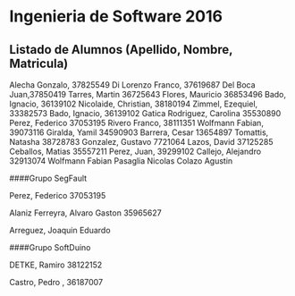 # Ingenieria de Software 2016

## Listado de Alumnos (Apellido, Nombre, Matricula)

Alecha Gonzalo, 37825549
Di Lorenzo Franco, 37619687
Del Boca Juan,37850419
Tarres, Martin 36725643
Flores, Mauricio 36853496
Bado, Ignacio, 36139102
Nicolaide, Christian, 38180194
Zimmel, Ezequiel, 33382573
Bado, Ignacio, 36139102
Gatica Rodriguez, Carolina 35530890
Perez, Federico 37053195
Rivero Franco, 38111351
Wolfmann Fabian, 39073116
Giralda, Yamil 34590903
Barrera, Cesar 13654897
Tomattis, Natasha 38728783
Gonzalez, Gustavo 7721064
Lazos, David 37125285
Ceballos, Matias 35557211
Perez, Juan, 39299102
Callejo, Alejandro 32913074
Wolfmann Fabian
Pasaglia Nicolas
Colazo Agustin


####Grupo SegFault

Perez, Federico 37053195

Alaniz Ferreyra, Alvaro Gaston 35965627

Arreguez, Joaquin Eduardo

####Grupo SoftDuino

DETKE, Ramiro 38122152

Castro, Pedro , 36187007


